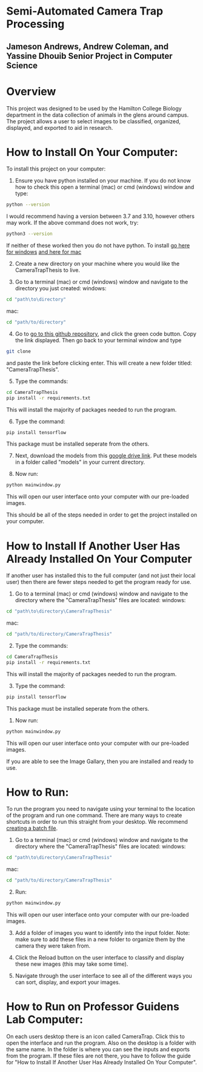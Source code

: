 # Semi-Automated Camera Trap Processing 
## Jameson Andrews, Andrew Coleman, and Yassine Dhouib Senior Project in Computer Science

# Overview
This project was designed to be used by the Hamilton College Biology department in the data collection of animals in the glens around campus. The project allows a user to select images to be classified, organized, displayed, and exported to aid in research.

# How to Install On Your Computer:
To install this project on your computer:
1. Ensure you have python installed on your machine. If you do not know how to check this open a terminal (mac) or cmd (windows) window and type:
```bash
python --version
```
I would recommend having a version between 3.7 and 3.10, however others may work. If the above command does not work, try:
```bash
python3 --version
```
If neither of these worked then you do not have python. To install [go here for windows](https://docs.python.org/3/using/windows.html) [and here for mac](https://macpaw.com/how-to/install-python-mac) 

2. Create a new directory on your machine where you would like the CameraTrapThesis to live.

3. Go to a terminal (mac) or cmd (windows) window and navigate to the directory you just created:
windows:
```bash
cd "path\to\directory"
```
mac:
```bash
cd "path/to/directory"
```

4. Go to [go to this github repository](https://github.com/jamandrews10/CameraTrapThesis/tree/production), and click the green code button. Copy the link displayed. Then go back to your terminal window and type
```bash
git clone
```
and paste the link before clicking enter. This will create a new folder titled: "CameraTrapThesis". 

5. Type the commands:
```bash
cd CameraTrapThesis
pip install -r requirements.txt
```
This will install the majority of packages needed to run the program.

6. Type the command:
```bash
pip install tensorflow
```
This package must be installed seperate from the others.

7. Next, download the models from this [google drive link](https://drive.google.com/drive/folders/1-l_WhgWwZQCCR9G0dE11eaKaDSrQJxfj). Put these models in a folder called "models" in your current directory.

1. Now run:
```bash
python mainwindow.py
```
This will open our user interface onto your computer with our pre-loaded images.

This should be all of the steps needed in order to get the project installed on your computer.

# How to Install If Another User Has Already Installed On Your Computer
If another user has installed this to the full computer (and not just their local user) then there are fewer steps needed to get the program ready for use.

1. Go to a terminal (mac) or cmd (windows) window and navigate to the directory where the "CameraTrapThesis" files are located:
windows:
```bash
cd "path\to\directory\CameraTrapThesis"
```
mac:
```bash
cd "path/to/directory/CameraTrapThesis"
```
2. Type the commands:
```bash
cd CameraTrapThesis
pip install -r requirements.txt
```
This will install the majority of packages needed to run the program.

3. Type the command:
```bash
pip install tensorflow
```
This package must be installed seperate from the others. 

1. Now run:
```bash
python mainwindow.py
```
This will open our user interface onto your computer with our pre-loaded images.

If you are able to see the Image Gallary, then you are installed and ready to use.

# How to Run:
To run the program you need to navigate using your terminal to the location of the program and run one command. There are many ways to create shortcuts in order to run this straight from your desktop. We recommend [creating a batch file](https://www.windowscentral.com/how-create-and-run-batch-file-windows-10).

1. Go to a terminal (mac) or cmd (windows) window and navigate to the directory where the "CameraTrapThesis" files are located:
windows:
```bash
cd "path\to\directory\CameraTrapThesis"
```
mac:
```bash
cd "path/to/directory/CameraTrapThesis"
```

2. Run:
```bash
python mainwindow.py
```
This will open our user interface onto your computer with our pre-loaded images.

3. Add a folder of images you want to identify into the input folder. Note: make sure to add these files in a new folder to organize them by the camera they were taken from.

4. Click the Reload button on the user interface to classify and display these new images (this may take some time).

5. Navigate through the user interface to see all of the different ways you can sort, display, and export your images.

# How to Run on Professor Guidens Lab Computer:
On each users desktop there is an icon called CameraTrap. Click this to open the interface and run the program. Also on the desktop is a folder with the same name. In the folder is where you can see the inputs and exports from the program. If these files are not there, you have to follow the guide for "How to Install If Another User Has Already Installed On Your Computer".

